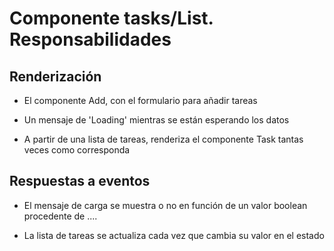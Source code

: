 # Componente tasks/List. Responsabilidades

## Renderización

-   El componente Add, con el formulario para añadir tareas

-   Un mensaje de 'Loading' mientras se están esperando los datos

-   A partir de una lista de tareas, renderiza el componente Task tantas veces como corresponda

## Respuestas a eventos

-   El mensaje de carga se muestra o no en función de un valor boolean procedente de ....

-   La lista de tareas se actualiza cada vez que cambia su valor en el estado
